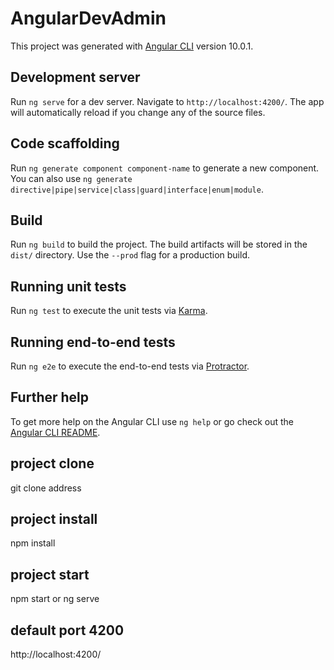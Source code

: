 <!--
 * @Description: 
 * @Version: 0.0.1
 * @Autor: hao wang
 * @Date: 2020-07-07 20:15:20
 * @LastEditors: hao wang
 * @LastEditTime: 2020-07-14 13:29:43
--> 
# AngularDevAdmin

This project was generated with [Angular CLI](https://github.com/angular/angular-cli) version 10.0.1.

## Development server

Run `ng serve` for a dev server. Navigate to `http://localhost:4200/`. The app will automatically reload if you change any of the source files.

## Code scaffolding

Run `ng generate component component-name` to generate a new component. You can also use `ng generate directive|pipe|service|class|guard|interface|enum|module`.

## Build

Run `ng build` to build the project. The build artifacts will be stored in the `dist/` directory. Use the `--prod` flag for a production build.

## Running unit tests

Run `ng test` to execute the unit tests via [Karma](https://karma-runner.github.io).

## Running end-to-end tests

Run `ng e2e` to execute the end-to-end tests via [Protractor](http://www.protractortest.org/).

## Further help

To get more help on the Angular CLI use `ng help` or go check out the [Angular CLI README](https://github.com/angular/angular-cli/blob/master/README.md).

## project clone
git clone address 

## project install
npm install

## project start
npm start or ng serve

## default port 4200
http://localhost:4200/
